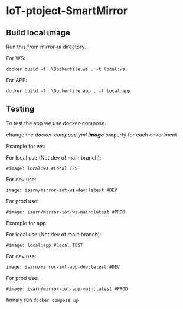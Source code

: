 # IoT-ptoject-SmartMirror

## Build local image
Run this from mirror-ui directory.

For WS:

`docker build -f .\Dockerfile.ws . -t local:ws `

For APP:

`docker build -f .\Dockerfile.app . -t local:app `

## Testing

To test the app we use docker-compose.

change the *docker-compose.yml* ***image*** property for each envoriment

Example for ws:

For local use (Not dev of main branch):

`#image: local:ws #Local TEST`

For dev use:

`image: isarn/mirror-iot-ws-dev:latest #DEV`

For prod use:

`#image: isarn/mirror-iot-ws-main:latest #PROD`

Example for app:

For local use (Not dev of main branch):

`#image: local:app #Local TEST`

For dev use:

`image: isarn/mirror-iot-app-dev:latest #DEV`

For prod use:

`#image: isarn/mirror-iot-app-main:latest #PROD`

finnaly run 
`docker compose up`
